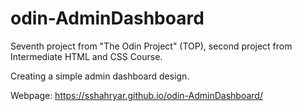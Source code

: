 # odin-AdminDashboard

Seventh project from "The Odin Project" (TOP), second project from Intermediate HTML and CSS Course. 

Creating a simple admin dashboard design. 

Webpage: https://sshahryar.github.io/odin-AdminDashboard/
